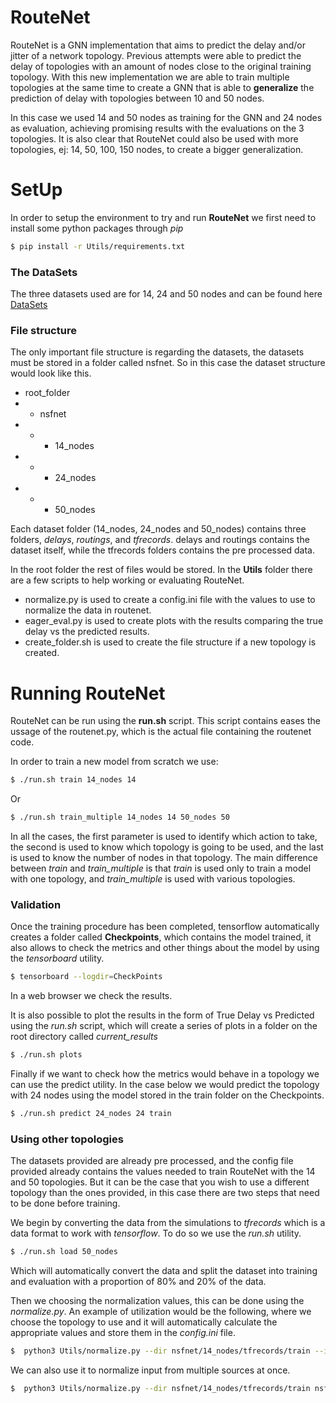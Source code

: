 # RouteNet

RouteNet is a GNN implementation that aims to predict the delay and/or jitter of a network topology. Previous attempts were able to predict the delay of topologies with an amount of nodes close to the original training topology. With this new implementation we are able to train multiple topologies at the same time to create a GNN that is able to **generalize** the prediction of delay with topologies between 10 and 50 nodes. 

In this case we used 14 and 50 nodes as training for the GNN and 24 nodes as evaluation, achieving promising results with the evaluations on the 3 topologies. It is also clear that RouteNet could also be used with more topologies, ej: 14, 50, 100, 150 nodes, to create a bigger generalization.


# SetUp
In order to setup the environment to try and run **RouteNet** we first need to install some python packages through *pip*
```sh
$ pip install -r Utils/requirements.txt
```

### The DataSets

The three datasets used are for 14, 24 and 50 nodes and can be found here [DataSets](https://github.com/knowledgedefinednetworking/NetworkModelingDatasets/tree/master/datasets_v0)

### File structure
The only important file structure is regarding the datasets, the datasets must be stored in a folder called nsfnet. So in this case the dataset structure would look like this.
  - root_folder
  - - nsfnet
  - - - 14_nodes
  - - - 24_nodes
  - - - 50_nodes 

Each dataset folder (14_nodes, 24_nodes and 50_nodes) contains three folders, *delays*, *routings*, and *tfrecords*. delays and routings contains the dataset itself, while the tfrecords folders contains the pre processed data.

In the root folder the rest of files would be stored. In the **Utils** folder there are a few scripts to help working or evaluating RouteNet.
  - normalize.py is used to create a config.ini file with the values to use to normalize the data in routenet.
  - eager_eval.py is used to create plots with the results comparing the true delay vs the predicted results.
  - create_folder.sh is used to create the file structure if a new topology is created.

# Running RouteNet
RouteNet can be run using the **run.sh** script. This script contains eases the ussage of the routenet.py, which is the actual file containing the routenet code.

In order to train a new model from scratch we use:
```sh
$ ./run.sh train 14_nodes 14
```
Or
```sh
$ ./run.sh train_multiple 14_nodes 14 50_nodes 50
```
In all the cases, the first parameter is used to identify which action to take, the second is used to know which topology is going to be used, and the last is used to know the number of nodes in that topology. The main difference between *train* and *train_multiple* is that *train* is used only to train a model with one topology, and *train_multiple* is used with various topologies.

### Validation

Once the training procedure has been completed, tensorflow automatically creates a folder called **Checkpoints**, which contains the model trained, it also allows to check the metrics and other things about the model by using the *tensorboard* utility.
```sh
$ tensorboard --logdir=CheckPoints
```
In a web browser we check the results.

It is also possible to plot the results in the form of True Delay vs Predicted using the *run.sh* script, which will create a series of plots in a folder on the root directory called *current_results*
```sh
$ ./run.sh plots
```
Finally if we want to check how the metrics would behave in a topology we can use the predict utility. In the case below we would predict the topology with 24 nodes using the model stored in the train folder on the Checkpoints.
```sh
$ ./run.sh predict 24_nodes 24 train
```

### Using other topologies

The datasets provided are already pre processed, and the config file provided already contains the values needed to train RouteNet with the 14 and 50 topologies. But it can be the case that you wish to use a different topology than the ones provided, in this case there are two steps that need to be done before training.

We begin by converting the data from the simulations to *tfrecords* which is a data format to work with *tensorflow*. To do so we use the *run.sh* utility.

```sh
$ ./run.sh load 50_nodes
```
Which will automatically convert the data and split the dataset into training and evaluation with a proportion of 80% and 20% of the data.

Then we choosing the normalization values, this can be done using the *normalize.py*. An example of utilization would be the following, where we choose the topology to use and it will automatically calculate the appropriate values and store them in the *config.ini* file. 
```sh
$  python3 Utils/normalize.py --dir nsfnet/14_nodes/tfrecords/train --ini config.ini
```
We can also use it to normalize input from multiple sources at once.

```sh
$  python3 Utils/normalize.py --dir nsfnet/14_nodes/tfrecords/train nsfnet/50_nodes/tfrecords/train --ini config.ini
```

